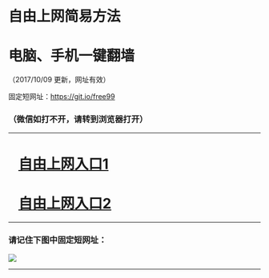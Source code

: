 ﻿# 自由上网简易方法

# 电脑、手机一键翻墙

（2017/10/09 更新，网址有效）

固定短网址：https://git.io/free99

### （微信如打不开，请转到浏览器打开）


***





# &nbsp;&nbsp; <a href="http://ft915930529.fwq-tz-1001.info/fwqtz01.html?t=100900123256 " target="_blank">自由上网入口1</a>
# &nbsp;&nbsp; <a href="http://ft11703874.fwq-tz-1002.info/fwqtz02.html?t=100900118073 " target="_blank">自由上网入口2</a>
***

### 请记住下图中固定短网址：

<img src="https://s3-us-west-2.amazonaws.com/fwq-1001/yjfq-20170905okok.png" /> 


***

